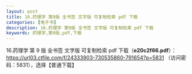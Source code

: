 ```yaml
---
layout: post
title: 16.药理学 第9版 全书签 文字版 可复制检索 pdf 下载
categories: [电子书]
description: 16.药理学 第9版 全书签 文字版 可复制检索 pdf 下载
keywords: 药理学,第9版,pdf,下载
---
```


16.药理学 第 9 版 全书签 文字版 可复制检索 pdf 下载（**e20c2f66.pdf**）：<https://url03.ctfile.com/f/24333903-730535860-791654?p=5831> （访问密码：5831），选择【普通下载】

<!--
![https://cdn.jsdelivr.net/gh/isanthree/blog-gallery/pic/physiology.jpg](https://picx.zhimg.com/80/v2-fbdacd0b41de18e78155b3a99e4202d7_720w.png)
-->
